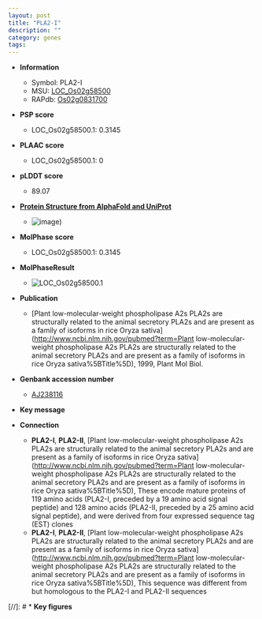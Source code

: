 ```yaml
---
layout: post
title: "PLA2-I"
description: ""
category: genes
tags: 
---
```


* **Information**  
    + Symbol: PLA2-I  
    + MSU: [LOC_Os02g58500](http://rice.plantbiology.msu.edu/cgi-bin/ORF_infopage.cgi?orf=LOC_Os02g58500)  
    + RAPdb: [Os02g0831700](http://rapdb.dna.affrc.go.jp/viewer/gbrowse_details/irgsp1?name=Os02g0831700)  

* **PSP score**  
    + LOC_Os02g58500.1: 0.3145 

* **PLAAC score**  
    + LOC_Os02g58500.1: 0 

* **pLDDT score**
    + 89.07

* **[Protein Structure from AlphaFold and UniProt](https://www.uniprot.org/uniprotkb/Q9XG80/entry#structure)**
    + ![image](https://ricepsp.github.io/images/Q9/AF-Q9XG80-F1.png))

* **MolPhase score**
    + LOC_Os02g58500.1: 0.3145

* **MolPhaseResult**
    + ![LOC_Os02g58500.1](https://ricepsp.github.io/pictures/LOC_Os02g/LOC_Os02g58500.1.png)

* **Publication**  
    + [Plant low-molecular-weight phospholipase A2s PLA2s are structurally related to the animal secretory PLA2s and are present as a family of isoforms in rice Oryza sativa](http://www.ncbi.nlm.nih.gov/pubmed?term=Plant low-molecular-weight phospholipase A2s PLA2s are structurally related to the animal secretory PLA2s and are present as a family of isoforms in rice Oryza sativa%5BTitle%5D), 1999, Plant Mol Biol.

* **Genbank accession number**  
    + [AJ238116](http://www.ncbi.nlm.nih.gov/nuccore/AJ238116)

* **Key message**  

* **Connection**  
    + __PLA2-I__, __PLA2-II__, [Plant low-molecular-weight phospholipase A2s PLA2s are structurally related to the animal secretory PLA2s and are present as a family of isoforms in rice Oryza sativa](http://www.ncbi.nlm.nih.gov/pubmed?term=Plant low-molecular-weight phospholipase A2s PLA2s are structurally related to the animal secretory PLA2s and are present as a family of isoforms in rice Oryza sativa%5BTitle%5D), These encode mature proteins of 119 amino acids (PLA2-I, preceded by a 19 amino acid signal peptide) and 128 amino acids (PLA2-II, preceded by a 25 amino acid signal peptide), and were derived from four expressed sequence tag (EST) clones
    + __PLA2-I__, __PLA2-II__, [Plant low-molecular-weight phospholipase A2s PLA2s are structurally related to the animal secretory PLA2s and are present as a family of isoforms in rice Oryza sativa](http://www.ncbi.nlm.nih.gov/pubmed?term=Plant low-molecular-weight phospholipase A2s PLA2s are structurally related to the animal secretory PLA2s and are present as a family of isoforms in rice Oryza sativa%5BTitle%5D), This sequence was different from but homologous to the PLA2-I and PLA2-II sequences

[//]: # * **Key figures**  


